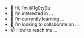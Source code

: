- 👋 Hi, I’m @1g0ty0u
- 👀 I’m interested in ...
- 🌱 I’m currently learning ...
- 💞️ I’m looking to collaborate on ...
- 📫 How to reach me ...

<!---
1g0ty0u/1g0ty0u is a ✨ special ✨ repository because its `README.md` (this file) appears on your GitHub profile.
You can click the Preview link to take a look at your changes.
--->



